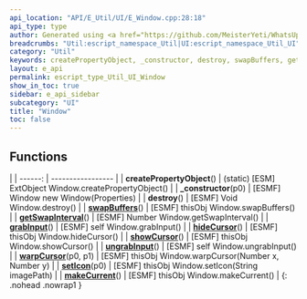 ```yaml
---
api_location: "API/E_Util/UI/E_Window.cpp:28:18"
api_type: type
author: Generated using <a href="https://github.com/MeisterYeti/WhatsUpDoc">WhatsUpDoc</a>
breadcrumbs: "Util:escript_namespace_Util|UI:escript_namespace_Util_UI"
category: "Util"
keywords: createPropertyObject, _constructor, destroy, swapBuffers, getSwapInterval, grabInput, hideCursor, showCursor, ungrabInput, warpCursor, setIcon, makeCurrent
layout: e_api
permalink: escript_type_Util_UI_Window
show_in_toc: true
sidebar: e_api_sidebar
subcategory: "UI"
title: "Window"
toc: false
---
```


## Functions

|
| ------: | ----------------- |
| **createPropertyObject**() | (static) [ESM] ExtObject Window.createPropertyObject() |
| **_constructor**(p0) | [ESMF] Window new Window(Properties) |
| **destroy**() | [ESMF] Void Window.destroy() |
| **[swapBuffers](classUtil_1_1UI_1_1Window#classUtil_1_1UI_1_1Window_1a7d30c95a88078aa49269216de5088ce8)**() | [ESMF] thisObj Window.swapBuffers() |
| **[getSwapInterval](classUtil_1_1UI_1_1Window#classUtil_1_1UI_1_1Window_1acc9f272208d5af22ceba8530db649eb3)**() | [ESMF] Number Window.getSwapInterval() |
| **[grabInput](classUtil_1_1UI_1_1Window#classUtil_1_1UI_1_1Window_1a2587bf77478c37cce22d7b53f79245a4)**() | [ESMF] self Window.grabInput() |
| **[hideCursor](classUtil_1_1UI_1_1Window#classUtil_1_1UI_1_1Window_1a8759ad78ebde168b52f6c48339b875b1)**() | [ESMF] thisObj Window.hideCursor() |
| **[showCursor](classUtil_1_1UI_1_1Window#classUtil_1_1UI_1_1Window_1aa88c1fadea28f2ab794615fa869e42f0)**() | [ESMF] thisObj Window.showCursor() |
| **[ungrabInput](classUtil_1_1UI_1_1Window#classUtil_1_1UI_1_1Window_1a9f5c31666402ac5c7bc70ef47533c4c4)**() | [ESMF] self Window.ungrabInput() |
| **[warpCursor](classUtil_1_1UI_1_1Window#classUtil_1_1UI_1_1Window_1a6b642f131de5e6173ef7a81b9af342bc)**(p0, p1) | [ESMF] thisObj Window.warpCursor(Number x, Number y) |
| **[setIcon](classUtil_1_1UI_1_1Window#classUtil_1_1UI_1_1Window_1aae37e2b1c16ab633a784cf27f469fde4)**(p0) | [ESMF] thisObj Window.setIcon(String imagePath) |
| **[makeCurrent](classUtil_1_1UI_1_1Window#classUtil_1_1UI_1_1Window_1a4058ce24eb7961d56c628aafb73d5a5d)**() | [ESMF] thisObj Window.makeCurrent() |
{: .nohead .nowrap1 }
